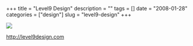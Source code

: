 +++
title = "Level9 Design"
description = ""
tags = []
date = "2008-01-28"
categories = ["design"]
slug = "level9-design"
+++


 

  <div id="screens-thumbs" class="clearfix">
    <div class="txt-center" id="design-submission"><a href="http://level9design.com/"><img id='bluga-thumbnail-1066' class='bluga-thumbnail large' src='/media/bluga/
wt47f281de860a5_0.jpg'/></a></div>  
  </div>   
<p><a href="http://level9design.com/">http://level9design.com</a></p>




